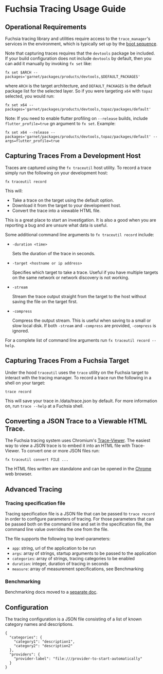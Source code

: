 # Fuchsia Tracing Usage Guide

## Operational Requirements

Fuchsia tracing library and utilities require access to the `trace_manager`'s
services in the environment, which is typically set up by the
[boot sequence](https://fuchsia.googlesource.com/docs/+/master/the-book/boot_sequence.md).

Note that capturing traces requires that the `devtools` package be included.  If your build
configuration does not include `devtools` by default, then you can add it manually by invoking
`fx set` like:

```{shell}
fx set $ARCH --packages='garnet/packages/products/devtools,$DEFAULT_PACKAGES'
```

where `ARCH` is the target architecture, and `DEFAULT_PACKAGES` is the default package list for the
selected layer.  So if you were targeting `x64` with `topaz` selected, you would run:

```{shell}
fx set x64 --packages='garnet/packages/products/devtools,topaz/packages/default'
```

Note: If you need to enable flutter profiling on `--release` builds, include `flutter_profile=true`
gn argument to `fx set`. Example:
```{shell}
fx set x64 --release --packages='garnet/packages/products/devtools,topaz/packages/default' --args=flutter_profile=true
```

## Capturing Traces From a Development Host

Traces are captured using the `fx traceutil` host utility.  To record a trace
simply run the following on your development host:

```{shell}
fx traceutil record
```

This will:
 * Take a trace on the target using the default option.
 * Download it from the target to your development host.
 * Convert the trace into a viewable HTML file.

This is a great place to start an investigation.  It is also a good when you
are reporting a bug and are unsure what data is useful.

Some additional command line arguments to `fx traceutil record` include:
 * `-duration <time>`

   Sets the duration of the trace in seconds.

 * `-target <hostname or ip address>`

   Specifies which target to take a trace.  Useful if you have multiple
   targets on the same network or network discovery is not working.

 * `-stream`

   Stream the trace output straight from the target to the host without
   saving the file on the target first.

 * `-compress`

   Compress the output stream. This is useful when saving to a small or slow
   local disk. If both `-stream` and `-compress` are provided, `-compress`
   is ignored.

For a complete list of command line arguments run `fx traceutil record --help`.

## Capturing Traces From a Fuchsia Target

Under the hood `traceutil` uses the `trace` utility on the Fuchsia
target to interact with the tracing manager.  To record a trace run the
following in a shell on your target:

```{shell}
trace record
```

This will save your trace in /data/trace.json by default.  For more information
on, run `trace --help` at a Fuchsia shell.

## Converting a JSON Trace to a Viewable HTML Trace.

The Fuchsia tracing system uses Chromium's
[Trace-Viewer](https://github.com/catapult-project/catapult/tree/master/tracing).
The easiest way to view a JSON trace is to embed it into an HTML file with
Trace-Viewer.  To convert one or more JSON files run:

```{shell}
fx traceutil convert FILE ...
```

The HTML files written are standalone and can be opened in the
[Chrome](https://google.com/chrome) web browser.

## Advanced Tracing

### Tracing specification file

Tracing specification file is a JSON file that can be passed to `trace record`
in order to configure parameters of tracing. For those parameters that can be
passed both on the command line and set in the specification file, the command
line value overrides the one from the file.

The file supports the following top level-parameters:

 - `app`: string, url of the application to be run
 - `args`: array of strings, startup arguments to be passed to the application
 - `categories`: array of strings, tracing categories to be enabled
 - `duration`: integer, duration of tracing in seconds
 - `measure`: array of measurement specifications, see Benchmarking

### Benchmarking

Benchmarking docs moved to a [separate doc](
http://fuchsia.googlesource.com/docs/+/master/development/benchmarking/trace_based_benchmarking.md).

## Configuration

The tracing configuration is a JSON file consisting of a list of known
category names and descriptions.

    {
      "categories": {
        "category1": "description1",
        "category2": "description2"
      },
      "providers": {
        "provider-label": "file:///provider-to-start-automatically"
      }
    }
